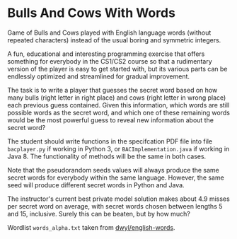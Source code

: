 # Bulls And Cows With Words
Game of Bulls and Cows played with English language words (without repeated characters) instead of the usual boring and symmetric integers.

A fun, educational and interesting programming exercise that offers something for everybody in the CS1/CS2 course so that a rudimentary version of the player is easy to get started with, but its various parts can be endlessly optimized and streamlined for gradual improvement. 

The task is to write a player that guesses the secret word based on how many bulls (right letter in right place) and cows (right letter in wrong place) each previous guess contained. Given this information, which words are still possible words as the secret word, and which one of these remaining words would be the most powerful guess to reveal new information about the secret word?

The student should write functions in the specifcation PDF file into file `bacplayer.py` if working in Python 3, or `BACImplementation.java` if working in Java 8. The functionality of methods will be the same in both cases.

Note that the pseudorandom seeds values will always produce the same secret words for everybody within the same language. However, the same seed will produce different secret words in Python and Java.

The instructor's current best private model solution makes about 4.9 misses per secret word on average, with secret words chosen between lengths 5 and 15, inclusive. Surely this can be beaten, but by how much? 

Wordlist `words_alpha.txt` taken from [dwyl/english-words](https://github.com/dwyl/english-words).
